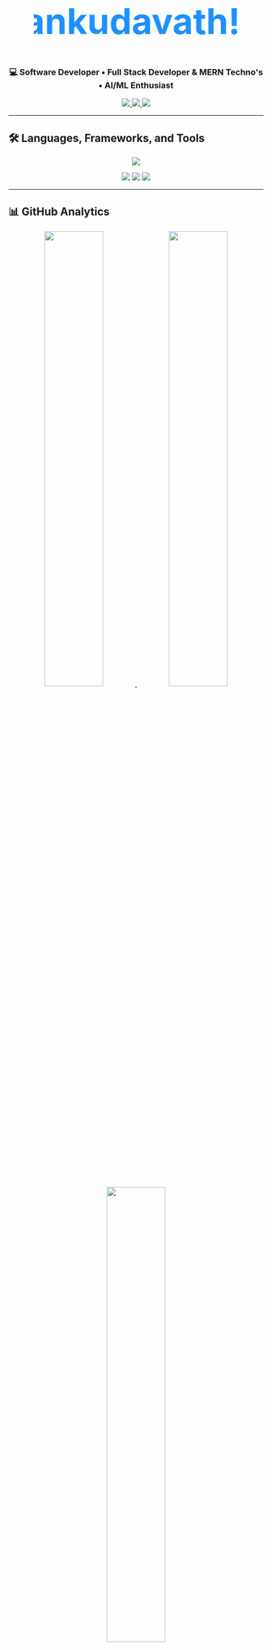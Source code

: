 <!-- Animated Name Header -->
<h1 align="center" style="font-size:70px; color:#1E90FF;">
  <marquee behavior="alternate" direction="right" scrollamount="6" width="80%">
    👋 Hi There! — I'm Surya kumar Vankudavath!
  </marquee>
</h1>
<h3 align="center">💻 Software Developer • Full Stack Developer  & MERN Techno's • AI/ML Enthusiast</h3>

<p align="center">
  <a href="mailto:suryakumarv20@gmail.com">
    <img src="https://img.shields.io/badge/Gmail-Contact-red?style=flat&logo=gmail" />
  </a>
  <a href="https://linkedin.com/in/suryakumarv20">
    <img src="https://img.shields.io/badge/LinkedIn-Connect-blue?style=flat&logo=linkedin" />
  </a>
  <a href="https://suryakumarv20.github.io/PortFolio/">
    <img src="https://img.shields.io/badge/Portfolio-Visit-orange?style=flat&logo=firefox" />
  </a>
</p>

---

## 🛠 Languages, Frameworks, and Tools  
<p align="center">
  <img src="https://skillicons.dev/icons?i=python,js,react,nodejs,express,mongodb,flask,django,fastapi,html,css,mysql,postgresql,aws,docker,git,github,postman" />
</p>

<p align="center">
  <img src="https://img.shields.io/badge/Backend%20Engineering-Advanced-blueviolet" />
  <img src="https://img.shields.io/badge/Data%20Structures%20%26%20Algorithms-Active%20Learner-orange" />
  <img src="https://img.shields.io/badge/CI%2FCD-In%20Progress-brightgreen" />
</p>

---

## 📊 GitHub Analytics  
<p align="center">
  <a href="https://github.com/SuryaKumarV20">
    <img src="https://github-readme-stats.vercel.app/api?username=SuryaKumarV20&show_icons=true&theme=radical&hide_border=false&border_radius=15" width="48%"/>
  </a>
  <a href="https://github.com/SuryaKumarV20">
    <img src="https://github-readme-streak-stats.herokuapp.com/?user=SuryaKumarV20&theme=radical&hide_border=false&border_radius=15" width="48%"/>
  </a>
</p>

<p align="center">
  <a href="https://github.com/SuryaKumarV20">
    <img src="https://github-readme-stats.vercel.app/api/top-langs/?username=SuryaKumarV20&layout=compact&theme=radical&hide_border=false&border_radius=15" width="48%"/>
  </a>
</p>

---

## 🏆 GitHub Trophies  
<p align="center">
  <img src="https://github-profile-trophy.vercel.app/?username=SuryaKumarV20&theme=radical&margin-w=10&margin-h=10&column=7" />
</p>

<p align="center">
  <img src="https://komarev.com/ghpvc/?username=SuryaKumarV20&color=blue&style=flat-square&label=Profile+Views" alt="Profile Views"/>
</p>

---

⭐ **If you like my work, consider starring my repositories or connecting with me!**
